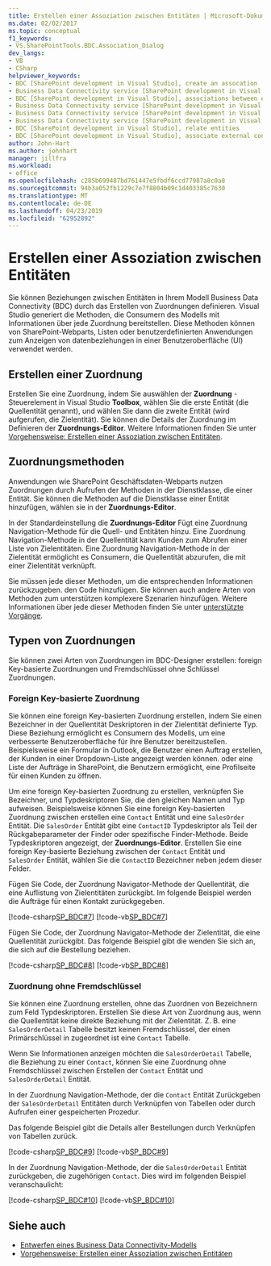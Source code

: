 ```yaml
---
title: Erstellen einer Assoziation zwischen Entitäten | Microsoft-Dokumentation
ms.date: 02/02/2017
ms.topic: conceptual
f1_keywords:
- VS.SharePointTools.BDC.Association_Dialog
dev_langs:
- VB
- CSharp
helpviewer_keywords:
- BDC [SharePoint development in Visual Studio], create an assocation
- Business Data Connectivity service [SharePoint development in Visual Studio], associations between entities
- BDC [SharePoint development in Visual Studio], associations between entities
- Business Data Connectivity service [SharePoint development in Visual Studio], create an assocation
- Business Data Connectivity service [SharePoint development in Visual Studio], associate external content types
- Business Data Connectivity service [SharePoint development in Visual Studio], relate entities
- BDC [SharePoint development in Visual Studio], relate entities
- BDC [SharePoint development in Visual Studio], associate external content types
author: John-Hart
ms.author: johnhart
manager: jillfra
ms.workload:
- office
ms.openlocfilehash: c285b699487bd761447e5fbdf6ccd77987a8c0a8
ms.sourcegitcommit: 94b3a052fb1229c7e7f8804b09c1d403385c7630
ms.translationtype: MT
ms.contentlocale: de-DE
ms.lasthandoff: 04/23/2019
ms.locfileid: "62952892"
---
```

# <a name="create-an-association-between-entities"></a>Erstellen einer Assoziation zwischen Entitäten
  Sie können Beziehungen zwischen Entitäten in Ihrem Modell Business Data Connectivity (BDC) durch das Erstellen von Zuordnungen definieren. Visual Studio generiert die Methoden, die Consumern des Modells mit Informationen über jede Zuordnung bereitstellen. Diese Methoden können von SharePoint-Webparts, Listen oder benutzerdefinierten Anwendungen zum Anzeigen von datenbeziehungen in einer Benutzeroberfläche (UI) verwendet werden.

## <a name="create-an-association"></a>Erstellen einer Zuordnung
 Erstellen Sie eine Zuordnung, indem Sie auswählen der **Zuordnung** -Steuerelement in Visual Studio **Toolbox**, wählen Sie die erste Entität (die Quellentität genannt), und wählen Sie dann die zweite Entität (wird aufgerufen, die Zielentität). Sie können die Details der Zuordnung im Definieren der **Zuordnungs-Editor**. Weitere Informationen finden Sie unter [Vorgehensweise: Erstellen einer Assoziation zwischen Entitäten](../sharepoint/how-to-create-an-association-between-entities.md).

## <a name="association-methods"></a>Zuordnungsmethoden
 Anwendungen wie SharePoint Geschäftsdaten-Webparts nutzen Zuordnungen durch Aufrufen der Methoden in der Dienstklasse, die einer Entität. Sie können die Methoden auf die Dienstklasse einer Entität hinzufügen, wählen sie in der **Zuordnungs-Editor**.

 In der Standardeinstellung die **Zuordnungs-Editor** Fügt eine Zuordnung Navigation-Methode für die Quell- und Entitäten hinzu. Eine Zuordnung Navigation-Methode in der Quellentität kann Kunden zum Abrufen einer Liste von Zielentitäten. Eine Zuordnung Navigation-Methode in der Zielentität ermöglicht es Consumern, die Quellentität abzurufen, die mit einer Zielentität verknüpft.

 Sie müssen jede dieser Methoden, um die entsprechenden Informationen zurückzugeben. den Code hinzufügen. Sie können auch andere Arten von Methoden zum unterstützen komplexere Szenarien hinzufügen. Weitere Informationen über jede dieser Methoden finden Sie unter [unterstützte Vorgänge](http://go.microsoft.com/fwlink/?LinkId=169286).

## <a name="types-of-associations"></a>Typen von Zuordnungen
 Sie können zwei Arten von Zuordnungen im BDC-Designer erstellen: foreign Key-basierte Zuordnungen und Fremdschlüssel ohne Schlüssel Zuordnungen.

### <a name="foreign-key-based-association"></a>Foreign Key-basierte Zuordnung
 Sie können eine foreign Key-basierten Zuordnung erstellen, indem Sie einen Bezeichner in der Quellentität Deskriptoren in der Zielentität definierte Typ. Diese Beziehung ermöglicht es Consumern des Modells, um eine verbesserte Benutzeroberfläche für ihre Benutzer bereitzustellen. Beispielsweise ein Formular in Outlook, die Benutzer einen Auftrag erstellen, der Kunden in einer Dropdown-Liste angezeigt werden können. oder eine Liste der Aufträge in SharePoint, die Benutzern ermöglicht, eine Profilseite für einen Kunden zu öffnen.

 Um eine foreign Key-basierten Zuordnung zu erstellen, verknüpfen Sie Bezeichner, und Typdeskriptoren Sie, die den gleichen Namen und Typ aufweisen. Beispielsweise können Sie eine foreign Key-basierten Zuordnung zwischen erstellen eine `Contact` Entität und eine `SalesOrder` Entität. Die `SalesOrder` Entität gibt eine `ContactID` Typdeskriptor als Teil der Rückgabeparameter der Finder oder spezifische Finder-Methode. Beide Typdeskriptoren angezeigt, der **Zuordnungs-Editor**. Erstellen Sie eine foreign Key-basierte Beziehung zwischen der `Contact` Entität und `SalesOrder` Entität, wählen Sie die `ContactID` Bezeichner neben jedem dieser Felder.

 Fügen Sie Code, der Zuordnung Navigator-Methode der Quellentität, die eine Auflistung von Zielentitäten zurückgibt. Im folgende Beispiel werden die Aufträge für einen Kontakt zurückgegeben.

 [!code-csharp[SP_BDC#7](../sharepoint/codesnippet/CSharp/SP_BDC/bdcmodel1/contactservice.cs#7)]
 [!code-vb[SP_BDC#7](../sharepoint/codesnippet/VisualBasic/sp_bdc/bdcmodel1/contactservice.vb#7)]

 Fügen Sie Code, der Zuordnung Navigator-Methode der Zielentität, die eine Quellentität zurückgibt. Das folgende Beispiel gibt die wenden Sie sich an, die sich auf die Bestellung beziehen.

 [!code-csharp[SP_BDC#8](../sharepoint/codesnippet/CSharp/SP_BDC/bdcmodel1/salesorderservice.cs#8)]
 [!code-vb[SP_BDC#8](../sharepoint/codesnippet/VisualBasic/sp_bdc/bdcmodel1/salesorderservice.vb#8)]

### <a name="foreign-keyless-association"></a>Zuordnung ohne Fremdschlüssel
 Sie können eine Zuordnung erstellen, ohne das Zuordnen von Bezeichnern zum Feld Typdeskriptoren. Erstellen Sie diese Art von Zuordnung aus, wenn die Quellentität keine direkte Beziehung mit der Zielentität. Z. B. eine `SalesOrderDetail` Tabelle besitzt keinen Fremdschlüssel, der einen Primärschlüssel in zugeordnet ist eine `Contact` Tabelle.

 Wenn Sie Informationen anzeigen möchten die `SalesOrderDetail` Tabelle, die Beziehung zu einer `Contact`, können Sie eine Zuordnung ohne Fremdschlüssel zwischen Erstellen der `Contact` Entität und `SalesOrderDetail` Entität.

 In der Zuordnung Navigation-Methode, der die `Contact` Entität Zurückgeben der `SalesOrderDetail` Entitäten durch Verknüpfen von Tabellen oder durch Aufrufen einer gespeicherten Prozedur.

 Das folgende Beispiel gibt die Details aller Bestellungen durch Verknüpfen von Tabellen zurück.

 [!code-csharp[SP_BDC#9](../sharepoint/codesnippet/CSharp/SP_BDC/bdcmodel1/contactservice.cs#9)]
 [!code-vb[SP_BDC#9](../sharepoint/codesnippet/VisualBasic/sp_bdc/bdcmodel1/contactservice.vb#9)]

 In der Zuordnung Navigation-Methode, der die `SalesOrderDetail` Entität zurückgeben, die zugehörigen `Contact`. Dies wird im folgenden Beispiel veranschaulicht:

 [!code-csharp[SP_BDC#10](../sharepoint/codesnippet/CSharp/SP_BDC/bdcmodel1/salesorderdetailservice.cs#10)]
 [!code-vb[SP_BDC#10](../sharepoint/codesnippet/VisualBasic/sp_bdc/bdcmodel1/salesorderdetailservice.vb#10)]

## <a name="see-also"></a>Siehe auch
- [Entwerfen eines Business Data Connectivity-Modells](../sharepoint/designing-a-business-data-connectivity-model.md)
- [Vorgehensweise: Erstellen einer Assoziation zwischen Entitäten](../sharepoint/how-to-create-an-association-between-entities.md)
